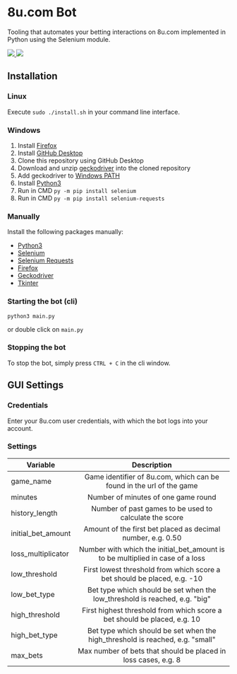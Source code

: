 # 8u.com Bot
Tooling that automates your betting interactions on 8u.com implemented in Python using the Selenium module.
<p>
    <a href="https://github.com/SeleniumHQ/selenium">
      <img src="https://img.shields.io/badge/built%20with-Selenium-yellow.svg" />
    </a>
    <a href="https://www.python.org/">
        <img src="https://img.shields.io/badge/built%20with-Python3-red.svg" />
    </a>
</p>

## Installation
### Linux
Execute `sudo ./install.sh` in your command line interface.

### Windows
1. Install [Firefox](https://www.mozilla.org/de/firefox/new/)
2. Install [GitHub Desktop](https://desktop.github.com/)
3. Clone this repository using GitHub Desktop
4. Download and unzip [geckodriver](https://github.com/mozilla/geckodriver/releases) into the cloned repository
5. Add geckodriver to [Windows PATH](https://www.architectryan.com/2018/03/17/add-to-the-path-on-windows-10/)
6. Install [Python3](https://www.python.org/downloads/)
7. Run in CMD `py -m pip install selenium`
8. Run in CMD `py -m pip install selenium-requests`

### Manually
Install the following packages manually:

- [Python3](https://www.python.org/download/releases/)
- [Selenium](https://pypi.org/project/selenium/)
- [Selenium Requests](https://pypi.org/project/selenium-requests/)
- [Firefox](https://www.mozilla.org/de/firefox/download/thanks/)
- [Geckodriver](https://github.com/mozilla/geckodriver/releases)
- [Tkinter](https://docs.python.org/3/library/tkinter.html)

### Starting the bot (cli)
```
python3 main.py
```
or double click on `main.py`

### Stopping the bot
To stop the bot, simply press `CTRL + C` in the cli window.

## GUI Settings
### Credentials
Enter your 8u.com user credentials, with which the bot logs into your account.

### Settings

| Variable   |      Description      |
|----------|:-------------:|
| game_name | Game identifier of 8u.com, which can be found in the url of the game |
| minutes | Number of minutes of one game round |
| history_length | Number of past games to be used to calculate the score |
| initial_bet_amount | Amount of the first bet placed as decimal number, e.g. 0.50 |
| loss_multiplicator | Number with which the initial_bet_amount is to be multiplied in case of a loss |
| low_threshold | First lowest threshold from which score a bet should be placed, e.g. -10 |
| low_bet_type | Bet type which should be set when the low_threshold is reached, e.g. "big" |
| high_threshold | First highest threshold from which score a bet should be placed, e.g. 10 |
| high_bet_type | Bet type which should be set when the high_threshold is reached, e.g. "small" |
| max_bets | Max number of bets that should be placed in loss cases, e.g. 8 |